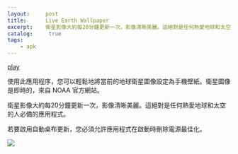 ```yaml
---
layout:     post
title:      Live Earth Wallpaper
excerpt:    衛星影像大約每20分鐘更新一次，影像清晰美麗。這絕對是任何熱愛地球和太空的人必備的應用程式。
catalog: 	 true
tags:
    - apk
---
```

[play](https://play.google.com/store/apps/details?id=com.earth.wallpaper)

使用此應用程序，您可以輕鬆地將當前的地球衛星圖像設定為手機壁紙。衛星圖像是即時的，來自 NOAA 官方網站。

衛星影像大約每20分鐘更新一次，影像清晰美麗。這絕對是任何熱愛地球和太空的人必備的應用程式。


若要啟用自動桌布更新，您必須允許應用程式在啟動時刪除電源最佳化。

![](https://pic.imgdb.cn/item/66b7649ed9c307b7e906d5cf.png)



